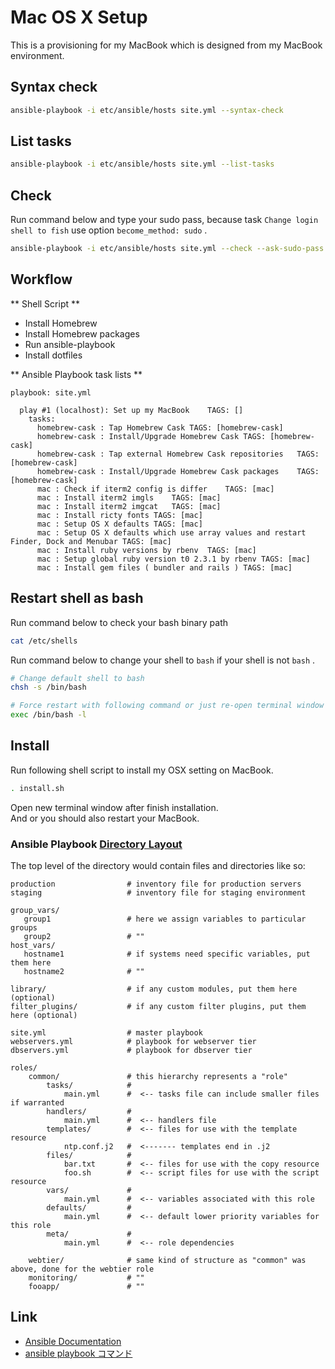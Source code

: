 # Mac OS X Setup

This is a provisioning for my MacBook which is designed from my MacBook environment.

## Syntax check

```sh
ansible-playbook -i etc/ansible/hosts site.yml --syntax-check
```

## List tasks

```sh
ansible-playbook -i etc/ansible/hosts site.yml --list-tasks
```

## Check

Run command below and type your sudo pass, because task `Change login shell to fish` use option `become_method: sudo` .

```sh
ansible-playbook -i etc/ansible/hosts site.yml --check --ask-sudo-pass
```

## Workflow

** Shell Script **
- Install Homebrew
- Install Homebrew packages
- Run ansible-playbook
- Install dotfiles

** Ansible Playbook task lists **

```
playbook: site.yml

  play #1 (localhost): Set up my MacBook	TAGS: []
    tasks:
      homebrew-cask : Tap Homebrew Cask	TAGS: [homebrew-cask]
      homebrew-cask : Install/Upgrade Homebrew Cask	TAGS: [homebrew-cask]
      homebrew-cask : Tap external Homebrew Cask repositories	TAGS: [homebrew-cask]
      homebrew-cask : Install/Upgrade Homebrew Cask packages	TAGS: [homebrew-cask]
      mac : Check if iterm2 config is differ	TAGS: [mac]
      mac : Install iterm2 imgls	TAGS: [mac]
      mac : Install iterm2 imgcat	TAGS: [mac]
      mac : Install ricty fonts	TAGS: [mac]
      mac : Setup OS X defaults	TAGS: [mac]
      mac : Setup OS X defaults which use array values and restart Finder, Dock and Menubar	TAGS: [mac]
      mac : Install ruby versions by rbenv	TAGS: [mac]
      mac : Setup global ruby version t0 2.3.1 by rbenv	TAGS: [mac]
      mac : Install gem files ( bundler and rails )	TAGS: [mac]
```

## Restart shell as bash

Run command below to check your bash binary path

```sh
cat /etc/shells
```

Run command below to change your shell to `bash` if your shell is not `bash` .

```sh
# Change default shell to bash
chsh -s /bin/bash

# Force restart with following command or just re-open terminal window
exec /bin/bash -l
```

## Install

Run following shell script to install my OSX setting on MacBook.

```sh
. install.sh
```

Open new terminal window after finish installation.  
And or you should also restart your MacBook.


### Ansible Playbook [Directory Layout](http://docs.ansible.com/ansible/playbooks_best_practices.html#directory-layout)

The top level of the directory would contain files and directories like so:

```
production                # inventory file for production servers
staging                   # inventory file for staging environment

group_vars/
   group1                 # here we assign variables to particular groups
   group2                 # ""
host_vars/
   hostname1              # if systems need specific variables, put them here
   hostname2              # ""

library/                  # if any custom modules, put them here (optional)
filter_plugins/           # if any custom filter plugins, put them here (optional)

site.yml                  # master playbook
webservers.yml            # playbook for webserver tier
dbservers.yml             # playbook for dbserver tier

roles/
    common/               # this hierarchy represents a "role"
        tasks/            #
            main.yml      #  <-- tasks file can include smaller files if warranted
        handlers/         #
            main.yml      #  <-- handlers file
        templates/        #  <-- files for use with the template resource
            ntp.conf.j2   #  <------- templates end in .j2
        files/            #
            bar.txt       #  <-- files for use with the copy resource
            foo.sh        #  <-- script files for use with the script resource
        vars/             #
            main.yml      #  <-- variables associated with this role
        defaults/         #
            main.yml      #  <-- default lower priority variables for this role
        meta/             #
            main.yml      #  <-- role dependencies

    webtier/              # same kind of structure as "common" was above, done for the webtier role
    monitoring/           # ""
    fooapp/               # ""
```

## Link

- [Ansible Documentation](http://docs.ansible.com/ansible/index.html)
- [ansible playbook コマンド](https://github.com/yteraoka/ansible-tutorial/wiki/ansible-playbook%20%E3%82%B3%E3%83%9E%E3%83%B3%E3%83%89)
